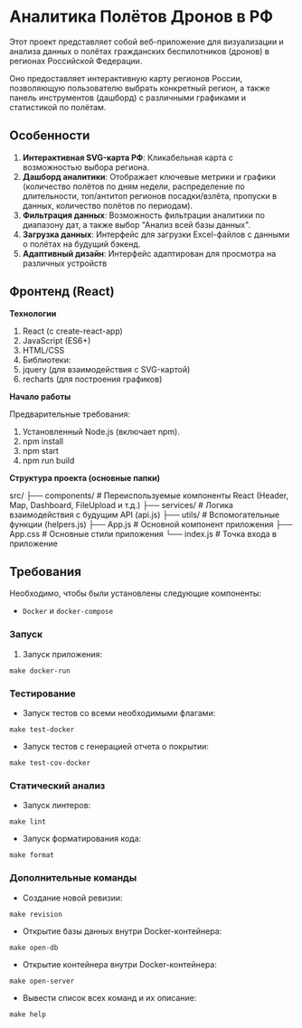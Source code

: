 # Аналитика Полётов Дронов в РФ

Этот проект представляет собой веб-приложение для визуализации и анализа данных о полётах гражданских беспилотников (дронов) в регионах Российской Федерации.

Оно предоставляет интерактивную карту регионов России, позволяющую пользователю выбрать конкретный регион, а также панель инструментов (дашборд) с различными графиками и статистикой по полётам.

## Особенности

1. **Интерактивная SVG-карта РФ**: Кликабельная карта с возможностью выбора региона.
2. **Дашборд аналитики**: Отображает ключевые метрики и графики (количество полётов по дням недели, распределение по длительности, топ/антитоп регионов посадки/взлёта, пропуски в данных, количество полётов по периодам).
3. **Фильтрация данных**: Возможность фильтрации аналитики по диапазону дат, а также выбор "Анализ всей базы данных".
4. **Загрузка данных**: Интерфейс для загрузки Excel-файлов с данными о полётах на будущий бэкенд.
5. **Адаптивный дизайн**: Интерфейс адаптирован для просмотра на различных устройств

## Фронтенд (React)

**Технологии**
1. React (с create-react-app)
2. JavaScript (ES6+)
3. HTML/CSS
4. Библиотеки:
5. jquery (для взаимодействия с SVG-картой)
6. recharts (для построения графиков)

**Начало работы**

Предварительные требования:
1. Установленный Node.js (включает npm).
2. npm install
3. npm start
4. npm run build

**Структура проекта (основные папки)**

src/
├── components/       # Переиспользуемые компоненты React (Header, Map, Dashboard, FileUpload и т.д.)
├── services/         # Логика взаимодействия с будущим API (api.js)
├── utils/            # Вспомогательные функции (helpers.js)
├── App.js            # Основной компонент приложения
├── App.css           # Основные стили приложения
└── index.js         # Точка входа в приложение

## Требования

Необходимо, чтобы были установлены следующие компоненты:

- `Docker` и `docker-compose`

### Запуск

1. Запуск приложения:
```commandline
make docker-run
```

### Тестирование

- Запуск тестов со всеми необходимыми флагами:
```commandline
make test-docker
```

- Запуск тестов с генерацией отчета о покрытии:
```commandline
make test-cov-docker
```

### Статический анализ

- Запуск линтеров:
```commandline
make lint
```

- Запуск форматирования кода:
```commandline
make format
```

### Дополнительные команды

- Создание новой ревизии:
```commandline
make revision
```
- Открытие базы данных внутри Docker-контейнера:
```commandline
make open-db
```

- Открытие контейнера внутри Docker-контейнера:
```commandline
make open-server
```

- Вывести список всех команд и их описание:
```commandline
make help
```
